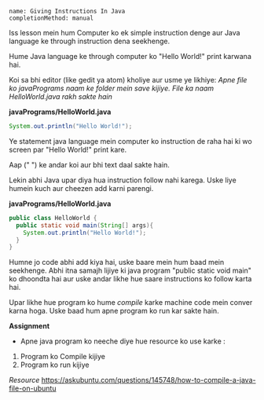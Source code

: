 ```ngMeta
name: Giving Instructions In Java
completionMethod: manual
```

Iss lesson mein hum Computer ko ek simple instruction denge aur Java language ke through instruction dena seekhenge.

Hume Java language ke through computer ko "Hello World!" print karwana hai.

Koi sa bhi editor (like gedit ya atom) kholiye aur usme ye likhiye:
*Apne file ko javaPrograms naam ke folder mein save kijiye. File ka naam HelloWorld.java rakh sakte hain*

**javaPrograms/HelloWorld.java**
```java
System.out.println("Hello World!");
```

Ye statement java language mein computer ko instruction de raha hai ki wo screen par "Hello World!" print kare.

Aap (" ") ke andar koi aur bhi text daal sakte hain.


Lekin abhi Java upar diya hua instruction follow nahi karega. Uske liye humein kuch aur cheezen add karni parengi.

**javaPrograms/HelloWorld.java**
```java
public class HelloWorld {
  public static void main(String[] args){
    System.out.println("Hello World!");
  }
}
``` 

Humne jo code abhi add kiya hai, uske baare mein hum baad mein seekhenge. Abhi itna samajh lijiye ki java program "public static void main" ko dhoondta hai aur uske andar likhe hue saare instructions ko follow karta hai.

Upar likhe hue program ko hume *compile* karke machine code mein conver karna hoga. Uske baad hum apne program ko run kar sakte hain.

**Assignment**

- Apne java program ko neeche diye hue resource ko use karke :
1. Program ko Compile kijiye
2. Program ko run kijiye

*Resource*
https://askubuntu.com/questions/145748/how-to-compile-a-java-file-on-ubuntu

